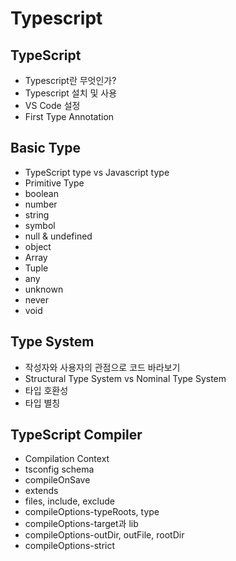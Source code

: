 # Typescript

## TypeScript
  - Typescript란 무엇인가?
  - Typescript 설치 및 사용
  - VS Code 설정
  - First Type Annotation

## Basic Type
  - TypeScript type vs Javascript type
  - Primitive Type
  - boolean
  - number
  - string
  - symbol
  - null & undefined
  - object
  - Array
  - Tuple
  - any
  - unknown
  - never
  - void

## Type System
  - 작성자와 사용자의 관점으로 코드 바라보기
  - Structural Type System vs Nominal Type System
  - 타입 호환성
  - 타입 별칭

## TypeScript Compiler
  - Compilation Context
  - tsconfig schema
  - compileOnSave
  - extends
  - files, include, exclude
  - compileOptions-typeRoots, type
  - compileOptions-target과 lib
  - compileOptions-outDir, outFile, rootDir
  - compileOptions-strict
